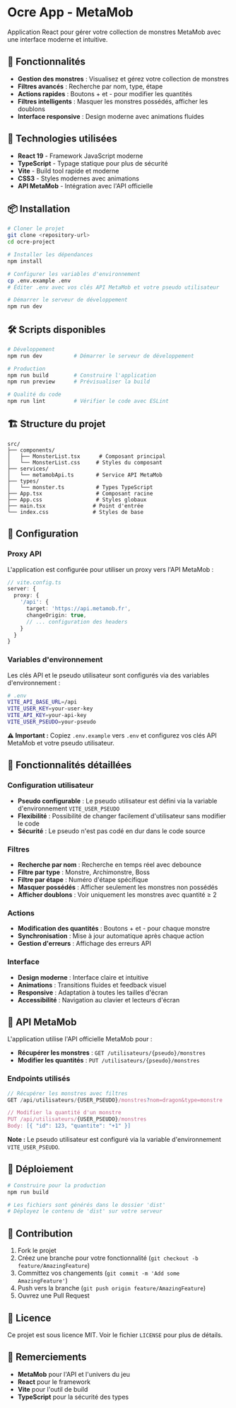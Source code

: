 # Ocre App - MetaMob

Application React pour gérer votre collection de monstres MetaMob avec une interface moderne et intuitive.

## 🎯 Fonctionnalités

- **Gestion des monstres** : Visualisez et gérez votre collection de monstres
- **Filtres avancés** : Recherche par nom, type, étape
- **Actions rapides** : Boutons + et - pour modifier les quantités
- **Filtres intelligents** : Masquer les monstres possédés, afficher les doublons
- **Interface responsive** : Design moderne avec animations fluides

## 🚀 Technologies utilisées

- **React 19** - Framework JavaScript moderne
- **TypeScript** - Typage statique pour plus de sécurité
- **Vite** - Build tool rapide et moderne
- **CSS3** - Styles modernes avec animations
- **API MetaMob** - Intégration avec l'API officielle

## 📦 Installation

```bash
# Cloner le projet
git clone <repository-url>
cd ocre-project

# Installer les dépendances
npm install

# Configurer les variables d'environnement
cp .env.example .env
# Éditer .env avec vos clés API MetaMob et votre pseudo utilisateur

# Démarrer le serveur de développement
npm run dev
```

## 🛠️ Scripts disponibles

```bash
# Développement
npm run dev          # Démarrer le serveur de développement

# Production
npm run build        # Construire l'application
npm run preview      # Prévisualiser la build

# Qualité du code
npm run lint         # Vérifier le code avec ESLint
```

## 🏗️ Structure du projet

```
src/
├── components/
│   ├── MonsterList.tsx      # Composant principal
│   └── MonsterList.css     # Styles du composant
├── services/
│   └── metamobApi.ts       # Service API MetaMob
├── types/
│   └── monster.ts          # Types TypeScript
├── App.tsx                 # Composant racine
├── App.css                 # Styles globaux
├── main.tsx               # Point d'entrée
└── index.css              # Styles de base
```

## 🔧 Configuration

### Proxy API
L'application est configurée pour utiliser un proxy vers l'API MetaMob :

```typescript
// vite.config.ts
server: {
  proxy: {
    '/api': {
      target: 'https://api.metamob.fr',
      changeOrigin: true,
      // ... configuration des headers
    }
  }
}
```

### Variables d'environnement
Les clés API et le pseudo utilisateur sont configurés via des variables d'environnement :

```bash
# .env
VITE_API_BASE_URL=/api
VITE_USER_KEY=your-user-key
VITE_API_KEY=your-api-key
VITE_USER_PSEUDO=your-pseudo
```

**⚠️ Important :** Copiez `.env.example` vers `.env` et configurez vos clés API MetaMob et votre pseudo utilisateur.

## 🎨 Fonctionnalités détaillées

### Configuration utilisateur
- **Pseudo configurable** : Le pseudo utilisateur est défini via la variable d'environnement `VITE_USER_PSEUDO`
- **Flexibilité** : Possibilité de changer facilement d'utilisateur sans modifier le code
- **Sécurité** : Le pseudo n'est pas codé en dur dans le code source

### Filtres
- **Recherche par nom** : Recherche en temps réel avec debounce
- **Filtre par type** : Monstre, Archimonstre, Boss
- **Filtre par étape** : Numéro d'étape spécifique
- **Masquer possédés** : Afficher seulement les monstres non possédés
- **Afficher doublons** : Voir uniquement les monstres avec quantité ≥ 2

### Actions
- **Modification des quantités** : Boutons + et - pour chaque monstre
- **Synchronisation** : Mise à jour automatique après chaque action
- **Gestion d'erreurs** : Affichage des erreurs API

### Interface
- **Design moderne** : Interface claire et intuitive
- **Animations** : Transitions fluides et feedback visuel
- **Responsive** : Adaptation à toutes les tailles d'écran
- **Accessibilité** : Navigation au clavier et lecteurs d'écran

## 🔄 API MetaMob

L'application utilise l'API officielle MetaMob pour :

- **Récupérer les monstres** : `GET /utilisateurs/{pseudo}/monstres`
- **Modifier les quantités** : `PUT /utilisateurs/{pseudo}/monstres`

### Endpoints utilisés
```typescript
// Récupérer les monstres avec filtres
GET /api/utilisateurs/{USER_PSEUDO}/monstres?nom=dragon&type=monstre

// Modifier la quantité d'un monstre
PUT /api/utilisateurs/{USER_PSEUDO}/monstres
Body: [{ "id": 123, "quantite": "+1" }]
```

**Note :** Le pseudo utilisateur est configuré via la variable d'environnement `VITE_USER_PSEUDO`.

## 🚀 Déploiement

```bash
# Construire pour la production
npm run build

# Les fichiers sont générés dans le dossier 'dist'
# Déployez le contenu de 'dist' sur votre serveur
```

## 🤝 Contribution

1. Fork le projet
2. Créez une branche pour votre fonctionnalité (`git checkout -b feature/AmazingFeature`)
3. Committez vos changements (`git commit -m 'Add some AmazingFeature'`)
4. Push vers la branche (`git push origin feature/AmazingFeature`)
5. Ouvrez une Pull Request

## 📝 Licence

Ce projet est sous licence MIT. Voir le fichier `LICENSE` pour plus de détails.

## 🙏 Remerciements

- **MetaMob** pour l'API et l'univers du jeu
- **React** pour le framework
- **Vite** pour l'outil de build
- **TypeScript** pour la sécurité des types